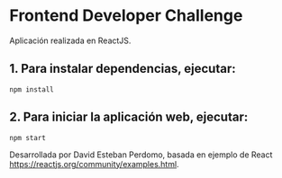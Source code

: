 # Frontend Developer Challenge

Aplicación realizada en ReactJS.

## 1. Para instalar dependencias, ejecutar:

```
npm install
```
## 2. Para iniciar la aplicación web, ejecutar:

```
npm start
```
Desarrollada por David Esteban Perdomo, basada en ejemplo de React https://reactjs.org/community/examples.html.
